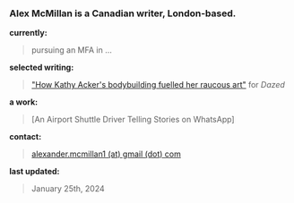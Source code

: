### Alex McMillan is a Canadian writer, London-based.


**currently:**

> pursuing an MFA in ...


**selected writing:**

> ["How Kathy Acker's bodybuilding fuelled her raucous art"](https://www.dazeddigital.com/beauty/article/60601/1/kathy-acker-bodybuilding-fuelled-her-raucous-art-eileen-myles-poet-writer 'Dazed Article') for _Dazed_


**a work:**

> [An Airport Shuttle Driver Telling Stories on WhatsApp]


**contact:**
> [alexander.mcmillan1 (at) gmail (dot) com](alexander.mcmillan1@gmail.com)


**last updated:**

> January 25th, 2024
